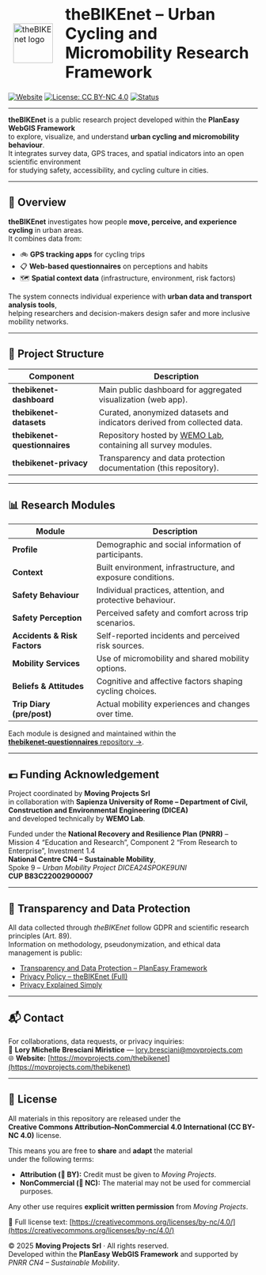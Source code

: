 <div align="center">

<table border="0" cellpadding="0" cellspacing="0" style="border:1px solid transparent;">
  <tr style="border:1px solid transparent;">
    <td style="border:1px solid transparent; vertical-align: middle; padding-right: 16px;">
      <img src="https://github.com/moving-projects.png" width="80" alt="theBIKEnet logo">
    </td>
    <td style="border:1px solid transparent; vertical-align: middle;">
      <h1 style="margin: 0; padding: 0;">theBIKEnet – Urban Cycling and Micromobility Research Framework</h1>
    </td>
  </tr>
</table>

</div>

[![Website](https://img.shields.io/badge/Dashboard-Live-brightgreen)](https://thebikenet.eu)
[![License: CC BY-NC 4.0](https://img.shields.io/badge/License-CC--BY--NC%204.0-lightgrey.svg)](https://creativecommons.org/licenses/by-nc/4.0/)
[![Status](https://img.shields.io/badge/Status-Active-success)](#)

---

**theBIKEnet** is a public research project developed within the **PlanEasy WebGIS Framework**  
to explore, visualize, and understand **urban cycling and micromobility behaviour**.  
It integrates survey data, GPS traces, and spatial indicators into an open scientific environment  
for studying safety, accessibility, and cycling culture in cities.

---

## 🧭 Overview

**theBIKEnet** investigates how people **move, perceive, and experience cycling** in urban areas.  
It combines data from:

- 🚲 **GPS tracking apps** for cycling trips  
- 📋 **Web-based questionnaires** on perceptions and habits  
- 🗺️ **Spatial context data** (infrastructure, environment, risk factors)  

The system connects individual experience with **urban data and transport analysis tools**,  
helping researchers and decision-makers design safer and more inclusive mobility networks.

---

## 🧩 Project Structure

| Component | Description |
|------------|--------------|
| **thebikenet-dashboard** | Main public dashboard for aggregated visualization (web app). |
| **thebikenet-datasets** | Curated, anonymized datasets and indicators derived from collected data. |
| **thebikenet-questionnaires** | Repository hosted by [WEMO Lab](https://github.com/wemolab/thebikenet-questionnaires), containing all survey modules. |
| **thebikenet-privacy** | Transparency and data protection documentation (this repository). |

---

## 📊 Research Modules

| Module | Description |
|---------|--------------|
| **Profile** | Demographic and social information of participants. |
| **Context** | Built environment, infrastructure, and exposure conditions. |
| **Safety Behaviour** | Individual practices, attention, and protective behaviour. |
| **Safety Perception** | Perceived safety and comfort across trip scenarios. |
| **Accidents & Risk Factors** | Self-reported incidents and perceived risk sources. |
| **Mobility Services** | Use of micromobility and shared mobility options. |
| **Beliefs & Attitudes** | Cognitive and affective factors shaping cycling choices. |
| **Trip Diary (pre/post)** | Actual mobility experiences and changes over time. |

Each module is designed and maintained within the  
[**thebikenet-questionnaires** repository →](https://github.com/wemolab/thebikenet-questionnaires).

---

## 💶 Funding Acknowledgement

Project coordinated by **Moving Projects Srl**  
in collaboration with **Sapienza University of Rome – Department of Civil, Construction and Environmental Engineering (DICEA)**  
and developed technically by **WEMO Lab**.

Funded under the **National Recovery and Resilience Plan (PNRR)** –  
Mission 4 “Education and Research”, Component 2 “From Research to Enterprise”, Investment 1.4  
**National Centre CN4 – Sustainable Mobility**,  
Spoke 9 – *Urban Mobility Project DICEA24SPOKE9UNI*  
**CUP B83C22002900007**

---

## 🔐 Transparency and Data Protection

All data collected through *theBIKEnet* follow GDPR and scientific research principles (Art. 89).  
Information on methodology, pseudonymization, and ethical data management is public:

- [Transparency and Data Protection – PlanEasy Framework](https://planeasy-webgis.github.io/guidelines/docs/transparency.html)  
- [Privacy Policy – theBIKEnet (Full)](https://moving-projects.github.io/thebikenet/docs/privacy.html)  
- [Privacy Explained Simply](https://moving-projects.github.io/thebikenet/docs/privacy-simple.html)

---

## 📬 Contact

For collaborations, data requests, or privacy inquiries:  
📧 **Lory Michelle Bresciani Miristice** — [lory.bresciani@movprojects.com](mailto:lory.bresciani@movprojects.com)  
🌐 **Website:** [https://movprojects.com/thebikenet](https://movprojects.com/thebikenet)

---

## 🔖 License

All materials in this repository are released under the  
**Creative Commons Attribution–NonCommercial 4.0 International (CC BY-NC 4.0)** license.

This means you are free to **share** and **adapt** the material  
under the following terms:

- **Attribution (📘 BY):** Credit must be given to *Moving Projects*.  
- **NonCommercial (💼 NC):** The material may not be used for commercial purposes.  

Any other use requires **explicit written permission** from *Moving Projects*.

📄 Full license text: [https://creativecommons.org/licenses/by-nc/4.0/](https://creativecommons.org/licenses/by-nc/4.0/)

© 2025 **Moving Projects Srl** · All rights reserved.  
Developed within the **PlanEasy WebGIS Framework** and supported by *PNRR CN4 – Sustainable Mobility*.
